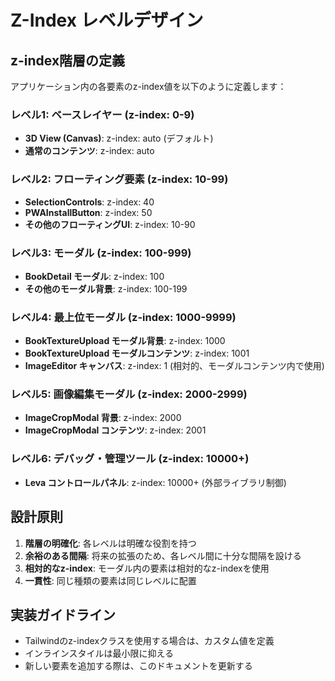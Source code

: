 # Z-Index レベルデザイン

## z-index階層の定義

アプリケーション内の各要素のz-index値を以下のように定義します：

### レベル1: ベースレイヤー (z-index: 0-9)

- **3D View (Canvas)**: z-index: auto (デフォルト)
- **通常のコンテンツ**: z-index: auto

### レベル2: フローティング要素 (z-index: 10-99)

- **SelectionControls**: z-index: 40
- **PWAInstallButton**: z-index: 50
- **その他のフローティングUI**: z-index: 10-90

### レベル3: モーダル (z-index: 100-999)

- **BookDetail モーダル**: z-index: 100
- **その他のモーダル背景**: z-index: 100-199

### レベル4: 最上位モーダル (z-index: 1000-9999)

- **BookTextureUpload モーダル背景**: z-index: 1000
- **BookTextureUpload モーダルコンテンツ**: z-index: 1001
- **ImageEditor キャンバス**: z-index: 1 (相対的、モーダルコンテンツ内で使用)

### レベル5: 画像編集モーダル (z-index: 2000-2999)

- **ImageCropModal 背景**: z-index: 2000
- **ImageCropModal コンテンツ**: z-index: 2001

### レベル6: デバッグ・管理ツール (z-index: 10000+)

- **Leva コントロールパネル**: z-index: 10000+ (外部ライブラリ制御)

## 設計原則

1. **階層の明確化**: 各レベルは明確な役割を持つ
2. **余裕のある間隔**: 将来の拡張のため、各レベル間に十分な間隔を設ける
3. **相対的なz-index**: モーダル内の要素は相対的なz-indexを使用
4. **一貫性**: 同じ種類の要素は同じレベルに配置

## 実装ガイドライン

- Tailwindのz-indexクラスを使用する場合は、カスタム値を定義
- インラインスタイルは最小限に抑える
- 新しい要素を追加する際は、このドキュメントを更新する
